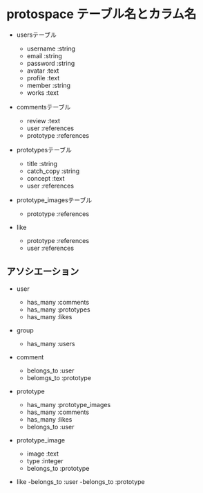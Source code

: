 # protospace テーブル名とカラム名


  * usersテーブル
    - username :string
    - email :string
    - password :string
    - avatar :text
    - profile :text
    - member :string
    - works :text

  * commentsテーブル
    - review :text
    - user :references
    - prototype :references

  * prototypesテーブル
    - title :string
    - catch_copy :string
    - concept :text
    - user :references

  * prototype_imagesテーブル
    - prototype :references

  * like
    - prototype :references
    - user :references

## アソシエーション
  * user
    - has_many :comments
    - has_many :prototypes
    - has_many :likes

  * group
    - has_many :users

  * comment
    - belongs_to :user
    - belomgs_to :prototype

  * prototype
    - has_many :prototype_images
    - has_many :comments
    - has_many :likes
    - belongs_to :user

  * prototype_image
    - image :text
    - type :integer
    - belongs_to :prototype

  * like
    -belongs_to :user
    -belongs_to :prototype